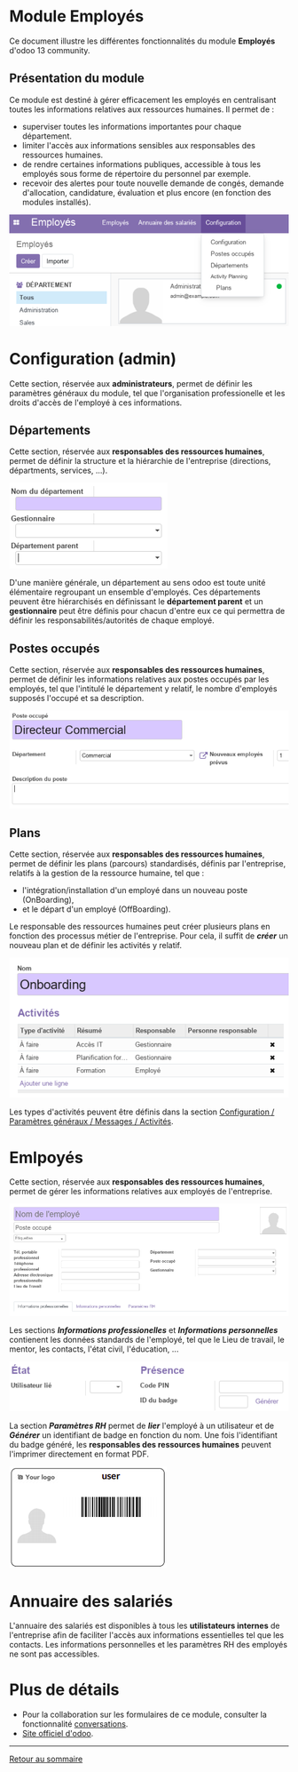 # Module Employés

Ce document illustre les différentes fonctionnalités du module **Employés** d'odoo 13 community. 

## Présentation du module 

Ce module est destiné à gérer efficacement les employés en centralisant toutes les informations relatives aux ressources humaines. Il permet de : 
- superviser toutes les informations importantes pour chaque département.
- limiter l'accès aux informations sensibles aux responsables des ressources humaines.
- de rendre certaines informations publiques, accessible à tous les employés sous forme de répertoire du personnel par exemple. 
- recevoir des alertes pour toute nouvelle demande de congés, demande d'allocation, candidature, évaluation et plus encore (en fonction des modules installés).

![](./images/employes-overview.png)

# Configuration (admin)

Cette section, réservée aux **administrateurs**, permet de définir les paramètres généraux du module, tel que l'organisation professionelle et les droits d'accès de l'employé à ces informations.

## Départements 

Cette section, réservée aux **responsables des ressources humaines**, permet de définir la structure et la hiérarchie de l'entreprise (directions, départments, services, ...). 

![](./images/employes-dept-new.png)

D'une manière générale, un département au sens odoo est toute unité élémentaire regroupant un ensemble d'employés. Ces départements peuvent être hiérarchisés en définissant le **département parent** et un **gestionnaire** peut être définis pour chacun d'entre eux ce qui permettra de définir les responsabilités/autorités de chaque employé.

## Postes occupés 

Cette section, réservée aux **responsables des ressources humaines**, permet de définir les informations relatives aux postes occupés par les employés, tel que l'intitulé le département y relatif, le nombre d'employés supposés l'occupé et sa description.

![](./images/employes-poste-new.png)

## Plans 

Cette section, réservée aux **responsables des ressources humaines**, permet de définir les plans (parcours) standardisés, définis par l'entreprise, relatifs à la gestion de la ressource humaine, tel que :
* l'intégration/installation d'un employé dans un nouveau poste (OnBoarding),
* et le départ d'un employé (OffBoarding). 

Le responsable des ressources humaines peut créer plusieurs plans en fonction des processus métier de l'entreprise. Pour cela, il suffit de **_créer_** un nouveau plan et de définir les activités y relatif. 

![](./images/employes-plan-new.png)

Les types d'activités peuvent être définis dans la section [Configuration / Paramètres généraux / Messages / Activités](./odoo-configuration-fr.md#messages).

# Emlpoyés 

Cette section, réservée aux **responsables des ressources humaines**, permet de gérer les informations relatives aux employés de l'entreprise.

![](./images/employes-new.png)

Les sections **_Informations professionelles_** et **_Informations personnelles_** contienent les données standards de l'employé, tel que le Lieu de travail, le mentor, les contacts, l'état civil, l'éducation, ... 

![](./images/employes-params-hr.png)

La section **_Paramètres RH_** permet de **_lier_** l'employé à un utilisateur et de **_Générer_** un identifiant de badge en fonction du nom. Une fois l'identifiant du badge généré, les **responsables des ressources humaines** peuvent l'imprimer directement en format PDF.

![](./images/employes-badge.png)

# Annuaire des salariés

L'annuaire des salariés est disponibles à tous les **utilistateurs internes** de l'entreprise afin de faciliter l'accès aux informations essentielles tel que les contacts. Les informations personnelles et les paramètres RH des employés ne sont pas accessibles.

# Plus de détails 

- Pour la collaboration sur les formulaires de ce module, consulter la fonctionnalité [conversations](./odoo-conversations.md).
- [Site officiel d'odoo](https://www.odoo.com/fr_FR/page/employees).  

----
[Retour au sommaire](./odoo-deploy-guidelines-fr.md)